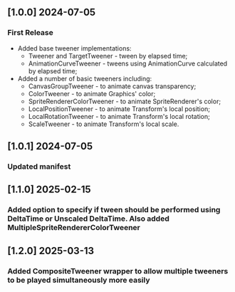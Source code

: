 ## [1.0.0] 2024-07-05
### First Release
- Added base tweener implementations:
  - Tweener and TargetTweener - tween by elapsed time;
  - AnimationCurveTweener - tweens using AnimationCurve calculated by elapsed time;
- Added a number of basic tweeners including: 
  - CanvasGroupTweener - to animate canvas transparency;
  - ColorTweener - to animate Graphics' color;
  - SpriteRendererColorTweener - to animate SpriteRenderer's color;
  - LocalPositionTweener - to animate Transform's local position;
  - LocalRotationTweener - to animate Transform's local rotation;
  - ScaleTweener - to animate Transform's local scale.
## [1.0.1] 2024-07-05
### Updated manifest
## [1.1.0] 2025-02-15
### Added option to specify if tween should be performed using DeltaTime or Unscaled DeltaTime. Also added MultipleSpriteRendererColorTweener
## [1.2.0] 2025-03-13
### Added CompositeTweener wrapper to allow multiple tweeners to be played simultaneously more easily